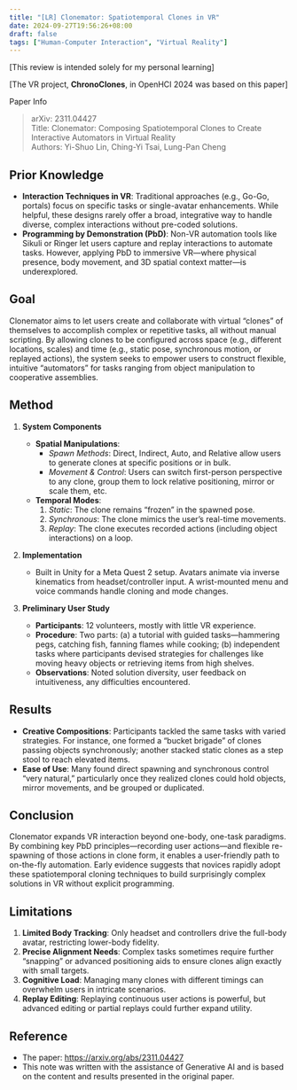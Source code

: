```yaml
---
title: "[LR] Clonemator: Spatiotemporal Clones in VR"
date: 2024-09-27T19:56:26+08:00
draft: false
tags: ["Human-Computer Interaction", "Virtual Reality"]
---
```


[This review is intended solely for my personal learning]  

[The VR project, **ChronoClones**, in OpenHCI 2024 was based on this paper]

Paper Info
> arXiv: 2311.04427  
> Title: Clonemator: Composing Spatiotemporal Clones to Create Interactive Automators in Virtual Reality  
> Authors: Yi-Shuo Lin, Ching-Yi Tsai, Lung-Pan Cheng  

## Prior Knowledge
- **Interaction Techniques in VR**: Traditional approaches (e.g., Go-Go, portals) focus on specific tasks or single-avatar enhancements. While helpful, these designs rarely offer a broad, integrative way to handle diverse, complex interactions without pre-coded solutions.  
- **Programming by Demonstration (PbD)**: Non-VR automation tools like Sikuli or Ringer let users capture and replay interactions to automate tasks. However, applying PbD to immersive VR—where physical presence, body movement, and 3D spatial context matter—is underexplored.


## Goal
Clonemator aims to let users create and collaborate with virtual “clones” of themselves to accomplish complex or repetitive tasks, all without manual scripting. By allowing clones to be configured across space (e.g., different locations, scales) and time (e.g., static pose, synchronous motion, or replayed actions), the system seeks to empower users to construct flexible, intuitive “automators” for tasks ranging from object manipulation to cooperative assemblies.


## Method
1. **System Components**  
   - **Spatial Manipulations**:  
     - *Spawn Methods*: Direct, Indirect, Auto, and Relative allow users to generate clones at specific positions or in bulk.  
     - *Movement & Control*: Users can switch first-person perspective to any clone, group them to lock relative positioning, mirror or scale them, etc.  
   - **Temporal Modes**:  
     1. *Static*: The clone remains “frozen” in the spawned pose.  
     2. *Synchronous*: The clone mimics the user’s real-time movements.  
     3. *Replay*: The clone executes recorded actions (including object interactions) on a loop.

2. **Implementation**  
   - Built in Unity for a Meta Quest 2 setup. Avatars animate via inverse kinematics from headset/controller input. A wrist-mounted menu and voice commands handle cloning and mode changes.

3. **Preliminary User Study**  
   - **Participants**: 12 volunteers, mostly with little VR experience.  
   - **Procedure**: Two parts: (a) a tutorial with guided tasks—hammering pegs, catching fish, fanning flames while cooking; (b) independent tasks where participants devised strategies for challenges like moving heavy objects or retrieving items from high shelves.  
   - **Observations**: Noted solution diversity, user feedback on intuitiveness, any difficulties encountered.


## Results
- **Creative Compositions**: Participants tackled the same tasks with varied strategies. For instance, one formed a “bucket brigade” of clones passing objects synchronously; another stacked static clones as a step stool to reach elevated items.  
- **Ease of Use**: Many found direct spawning and synchronous control “very natural,” particularly once they realized clones could hold objects, mirror movements, and be grouped or duplicated.


## Conclusion
Clonemator expands VR interaction beyond one-body, one-task paradigms. By combining key PbD principles—recording user actions—and flexible re-spawning of those actions in clone form, it enables a user-friendly path to on-the-fly automation. Early evidence suggests that novices rapidly adopt these spatiotemporal cloning techniques to build surprisingly complex solutions in VR without explicit programming.


## Limitations
1. **Limited Body Tracking**: Only headset and controllers drive the full-body avatar, restricting lower-body fidelity.  
2. **Precise Alignment Needs**: Complex tasks sometimes require further “snapping” or advanced positioning aids to ensure clones align exactly with small targets.  
3. **Cognitive Load**: Managing many clones with different timings can overwhelm users in intricate scenarios.  
4. **Replay Editing**: Replaying continuous user actions is powerful, but advanced editing or partial replays could further expand utility.


## Reference
* The paper: https://arxiv.org/abs/2311.04427  
* This note was written with the assistance of Generative AI and is based on the content and results presented in the original paper.